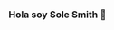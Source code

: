 ### Hola soy Sole Smith 👋

<!--
**SoleSmith/SoleSmith** is a ✨ _special_ ✨ repository because its `README.md` (this file) appears on your GitHub profile.


- 🔭 Actualmente estoy trabajando de contadora para una empresa de desarrollo de software ...
- 🌱 Estoy aprendiendo sobre las bases de node.js y react native para desarrollo web ...
- 👯 Busco colaborar con proyectos comprometidos con la sociedad y la naturaleza ...
-->
